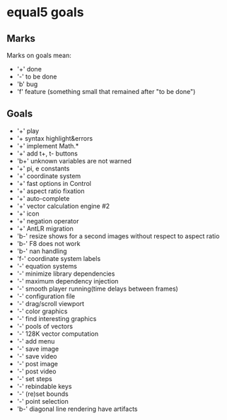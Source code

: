 equal5 goals
============

Marks
-----

Marks on goals mean:
 * '+' done
 * '-' to be done
 * 'b' bug
 * 'f' feature (something small that remained after "to be done")

Goals
-----
* '+' play
* '+ syntax highlight&errors
* '+' implement Math.*
* '+' add t+, t- buttons
* 'b+' unknown variables are not warned
* '+' pi, e constants
* '+' coordinate system
* '+' fast options in Control
* '+' aspect ratio fixation
* '+' auto-complete
* '+' vector calculation engine #2
* '+' icon
* '+' negation operator
* '+' AntLR migration
* 'b-' resize shows for a second images without respect to aspect ratio
* 'b-' F8 does not work
* 'b-' nan handling
* 'f-' coordinate system labels
* '-' equation systems
* '-' minimize library dependencies
* '-' maximum dependency injection
* '-' smooth player running(time delays between frames)
* '-' configuration file
* '-' drag/scroll viewport
* '-' color graphics
* '-' find interesting graphics
* '-' pools of vectors
* '-' 128K vector computation
* '-' add menu
* '-' save image
* '-' save video
* '-' post image
* '-' post video
* '-' set steps
* '-' rebindable keys
* '-' (re)set bounds
* '-' point selection
* 'b-' diagonal line rendering have artifacts
